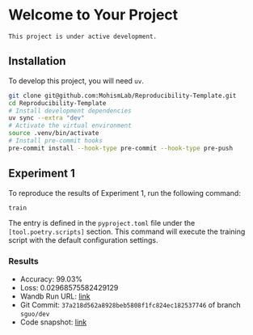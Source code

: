 # Welcome to Your Project

```{note}
This project is under active development.
```

## Installation

To develop this project, you will need `uv`.

```bash
git clone git@github.com:MohismLab/Reproducibility-Template.git
cd Reproducibility-Template
# Install development dependencies
uv sync --extra "dev"
# Activate the virtual environment
source .venv/bin/activate
# Install pre-commit hooks
pre-commit install --hook-type pre-commit --hook-type pre-push
```

## Experiment 1

To reproduce the results of Experiment 1, run the following command:

```bash
train
```

The entry is defined in the `pyproject.toml` file under the `[tool.poetry.scripts]` section.
This command will execute the training script with the default configuration settings.

### Results

- Accuracy: 99.03%
- Loss: 0.02968575582429129
- Wandb Run URL: [link](https://wandb.ai/mc45197-university-of-macau/Reproducibility%20Demo/runs/xqxsp7gt/overview)
- Git Commit: `37a218d562a8928beb5808f1fc824ec182537746` of branch `sguo/dev`
- Code snapshot: [link](https://wandb.ai/mc45197-university-of-macau/Reproducibility%20Demo/artifacts/code/source-Reproducibility_Demo-.venv_bin_train/v5/files)
